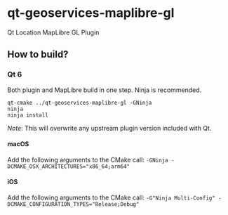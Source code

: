 # qt-geoservices-maplibre-gl

Qt Location MapLibre GL Plugin

## How to build?

### Qt 6

Both plugin and MapLibre build in one step. Ninja is recommended.

```shell
qt-cmake ../qt-geoservices-maplibre-gl -GNinja
ninja
ninja install
```

_Note_: This will overwrite any upstream plugin version included with Qt.

#### macOS

Add the following arguments to the CMake call:
`-GNinja -DCMAKE_OSX_ARCHITECTURES="x86_64;arm64"`

#### iOS

Add the following arguments to the CMake call:
`-G"Ninja Multi-Config" -DCMAKE_CONFIGURATION_TYPES="Release;Debug"`
